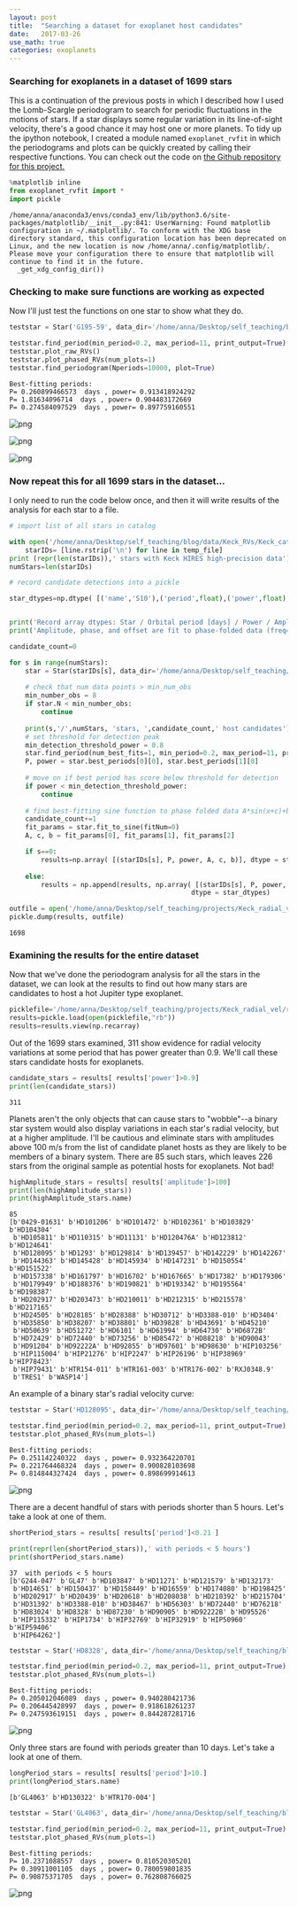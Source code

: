 ```yaml
---
layout: post
title:  "Searching a dataset for exoplanet host candidates"
date:   2017-03-26
use_math: true
categories: exoplanets
---
```

###  Searching for exoplanets in a dataset of 1699 stars

This is a continuation of the previous posts in which I described how I used the Lomb-Scargle periodogram to search for periodic fluctuations in the motions of stars. If a star displays some regular variation in its line-of-sight velocity, there's a good chance it may host one or more planets. To tidy up the ipython notebook, I created a module named `exoplanet_rvfit` in which the periodograms and plots can be quickly created by calling their respective functions. You can check out the code on [the Github repository for this project.](https://github.com/AnnaKwa/Keck_RVs/)


```python
%matplotlib inline
from exoplanet_rvfit import *
import pickle
```

    /home/anna/anaconda3/envs/conda3_env/lib/python3.6/site-packages/matplotlib/__init__.py:841: UserWarning: Found matplotlib configuration in ~/.matplotlib/. To conform with the XDG base directory standard, this configuration location has been deprecated on Linux, and the new location is now /home/anna/.config/matplotlib/. Please move your configuration there to ensure that matplotlib will continue to find it in the future.
      _get_xdg_config_dir())


### Checking to make sure functions are working as expected
Now I'll just test the functions on one star to show what they do. 


```python
teststar = Star('G195-59', data_dir='/home/anna/Desktop/self_teaching/blog/data/Keck_RVs/')

teststar.find_period(min_period=0.2, max_period=11, print_output=True)
teststar.plot_raw_RVs()
teststar.plot_phased_RVs(num_plots=1)
teststar.find_periodogram(Nperiods=10000, plot=True)

```

    Best-fitting periods:
    P= 0.260899466573  days , power= 0.913418924292
    P= 1.81634096714  days , power= 0.904483172669
    P= 0.274584097529  days , power= 0.897759160551



![png](/assets/batch_examine_exoplanet_RVs_files/batch_examine_exoplanet_RVs_3_1.png)



![png](/assets/batch_examine_exoplanet_RVs_files/batch_examine_exoplanet_RVs_3_2.png)



![png](/assets/batch_examine_exoplanet_RVs_files/batch_examine_exoplanet_RVs_3_3.png)


### Now repeat this for all 1699 stars in the dataset...

I only need to run the code below once, and then it will write results of the analysis for each star to a file.


```python
# import list of all stars in catalog

with open('/home/anna/Desktop/self_teaching/blog/data/Keck_RVs/Keck_catalog.txt') as temp_file:
    starIDs= [line.rstrip('\n') for line in temp_file]
print (repr(len(starIDs)),' stars with Keck HIRES high-precision data')
numStars=len(starIDs)

# record candidate detections into a pickle

star_dtypes=np.dtype( [('name','S10'),('period',float),('power',float),('amplitude',float),('phase',float),('offset',float)] )


print('Record array dtypes: Star / Orbital period [days] / Power / Amplitude [m/s] / Phase shift [rad] / Offset [m/s]')
print('Amplitude, phase, and offset are fit to phase-folded data (freq=2 Pi)')

candidate_count=0

for s in range(numStars):
    star = Star(starIDs[s], data_dir='/home/anna/Desktop/self_teaching/blog/data/Keck_RVs/')
    
    # check that num data points > min_num_obs 
    min_number_obs = 8
    if star.N < min_number_obs:
        continue
        
    print(s,'/',numStars, 'stars, ',candidate_count,' host candidates')
    # set threshold for detection peak
    min_detection_threshold_power = 0.8
    star.find_period(num_best_fits=1, min_period=0.2, max_period=11, print_output=False)
    P, power = star.best_periods[0][0], star.best_periods[1][0]
    
    # move on if best period has score below threshold for detection
    if power < min_detection_threshold_power:
        continue
        
    # find best-fitting sine function to phase folded data A*sin(x+c)+b
    candidate_count+=1
    fit_params = star.fit_to_sine(fitNum=0)
    A, c, b = fit_params[0], fit_params[1], fit_params[2]

    if s==0:
        results=np.array( [(starIDs[s], P, power, A, c, b)], dtype = star_dtypes)
     
    else:
        results = np.append(results, np.array( [(starIDs[s], P, power, A, c, b)], \
                                              dtype = star_dtypes)

outfile = open('/home/anna/Desktop/self_teaching/projects/Keck_radial_vel/results.p', 'wb')        
pickle.dump(results, outfile)
```

    1698


### Examining the results for the entire dataset

Now that we've done the periodogram analysis for all the stars in the dataset, we can look at the results to find out how many stars are candidates to host a hot Jupiter type exoplanet.


```python
picklefile='/home/anna/Desktop/self_teaching/projects/Keck_radial_vel/results.p'
results=pickle.load(open(picklefile,"rb"))
results=results.view(np.recarray)
```

Out of the 1699 stars examined, 311 show evidence for radial velocity variations at some period that has power greater than 0.9. We'll call these stars candidate hosts for exoplanets.


```python
candidate_stars = results[ results['power']>0.9]
print(len(candidate_stars))
```

    311


Planets aren't the only objects that can cause stars to "wobble"--a binary star system would also display variations in each star's radial velocity, but at a higher amplitude. I'll be cautious and eliminate stars with amplitudes above 100 m/s from the list of candidate planet hosts as they are likely to be members of a binary system. There are 85 such stars, which leaves  226 stars from the original sample as potential hosts for exoplanets. Not bad!


```python
highAmplitude_stars = results[ results['amplitude']>100]
print(len(highAmplitude_stars))
print(highAmplitude_stars.name)
```

    85
    [b'0429-01631' b'HD101206' b'HD101472' b'HD102361' b'HD103829' b'HD104304'
     b'HD105811' b'HD110315' b'HD11131' b'HD120476A' b'HD123812' b'HD124641'
     b'HD128095' b'HD1293' b'HD129814' b'HD139457' b'HD142229' b'HD142267'
     b'HD144363' b'HD145428' b'HD145934' b'HD147231' b'HD150554' b'HD151522'
     b'HD157338' b'HD161797' b'HD16702' b'HD167665' b'HD17382' b'HD179306'
     b'HD179949' b'HD188376' b'HD190821' b'HD193342' b'HD195564' b'HD198387'
     b'HD202917' b'HD203473' b'HD210011' b'HD212315' b'HD215578' b'HD217165'
     b'HD24505' b'HD28185' b'HD28388' b'HD30712' b'HD3388-010' b'HD3404'
     b'HD35850' b'HD38207' b'HD38801' b'HD39828' b'HD43691' b'HD45210'
     b'HD50639' b'HD51272' b'HD6101' b'HD61994' b'HD64730' b'HD6872B'
     b'HD72429' b'HD72440' b'HD73256' b'HD85472' b'HD88218' b'HD90043'
     b'HD91204' b'HD92222A' b'HD92855' b'HD97601' b'HD98630' b'HIP103256'
     b'HIP115004' b'HIP21276' b'HIP2247' b'HIP26196' b'HIP38969' b'HIP78423'
     b'HIP79431' b'HTR154-011' b'HTR161-003' b'HTR176-002' b'RXJ0348.9'
     b'TRES1' b'WASP14']


An example of a binary star's radial velocity curve:


```python
teststar = Star('HD128095', data_dir='/home/anna/Desktop/self_teaching/blog/data/Keck_RVs/')

teststar.find_period(min_period=0.2, max_period=11, print_output=True)
teststar.plot_phased_RVs(num_plots=1)
```

    Best-fitting periods:
    P= 0.251142240322  days , power= 0.932364220701
    P= 0.221764468324  days , power= 0.900828103698
    P= 0.814844327424  days , power= 0.898699914613



![png](/assets/batch_examine_exoplanet_RVs_files/batch_examine_exoplanet_RVs_13_1.png)


There are a decent handful of stars with periods shorter than 5 hours. Let's take a look at one of them.


```python
shortPeriod_stars = results[ results['period']<0.21 ]

print(repr(len(shortPeriod_stars)),' with periods < 5 hours')
print(shortPeriod_stars.name)
```

    37  with periods < 5 hours
    [b'G244-047' b'GL47' b'HD103847' b'HD11271' b'HD121579' b'HD132173'
     b'HD14651' b'HD150437' b'HD158449' b'HD16559' b'HD174080' b'HD198425'
     b'HD202917' b'HD20439' b'HD20618' b'HD208038' b'HD210392' b'HD215704'
     b'HD31392' b'HD3388-010' b'HD38467' b'HD56303' b'HD72440' b'HD76218'
     b'HD83024' b'HD8328' b'HD87230' b'HD90905' b'HD92222B' b'HD95526'
     b'HIP115332' b'HIP1734' b'HIP32769' b'HIP32919' b'HIP50960' b'HIP59406'
     b'HIP64262']



```python
teststar = Star('HD8328', data_dir='/home/anna/Desktop/self_teaching/blog/data/Keck_RVs/')

teststar.find_period(min_period=0.2, max_period=11, print_output=True)
teststar.plot_phased_RVs(num_plots=1)
```

    Best-fitting periods:
    P= 0.205012046089  days , power= 0.940280421736
    P= 0.206445428997  days , power= 0.918618261237
    P= 0.247593619151  days , power= 0.844287281716



![png](/assets/batch_examine_exoplanet_RVs_files/batch_examine_exoplanet_RVs_16_1.png)


Only three stars are found with periods greater than 10 days. Let's take a look at one of them.


```python
longPeriod_stars = results[ results['period']>10.]
print(longPeriod_stars.name)
```

    [b'GL4063' b'HD130322' b'HTR170-004']



```python
teststar = Star('GL4063', data_dir='/home/anna/Desktop/self_teaching/blog/data/Keck_RVs/')

teststar.find_period(min_period=0.2, max_period=11, print_output=True)
teststar.plot_phased_RVs(num_plots=1)
```

    Best-fitting periods:
    P= 10.2371088557  days , power= 0.810520305201
    P= 0.30911001105  days , power= 0.780059801835
    P= 0.90875371705  days , power= 0.762808766025



![png](/assets/batch_examine_exoplanet_RVs_files/batch_examine_exoplanet_RVs_19_1.png)

